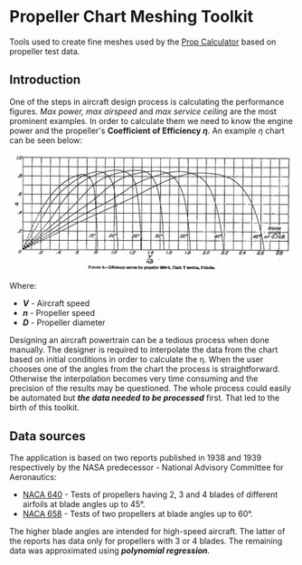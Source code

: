 # Propeller Chart Meshing Toolkit
Tools used to create fine meshes used by the [Prop Calculator](https://propellers.herokuapp.com/) based on propeller test data.

## Introduction
One of the steps in aircraft design process is calculating the performance figures. 
*Max power, max airspeed* and *max service ceiling* are the most prominent examples. 
In order to calculate them we need to know the engine power and the propeller's **Coefficient of Efficiency *&eta;***. 
An example *&eta;* chart can be seen below:

![Screenshot](docs/images/eff_chart.png)

Where:
  - ***V*** - Aircraft speed
  - ***n*** - Propeller speed
  - ***D*** - Propeller diameter

Designing an aircraft powertrain can be a tedious process when done manually. 
The designer is required to interpolate the data from the chart based on initial conditions in order to calculate the &eta;.
When the user chooses one of the angles from the chart the process is straightforward.
Otherwise the interpolation becomes very time consuming and the precision of the results may be questioned.
The whole process could easily be automated but ***the data needed to be processed*** first.
That led to the birth of this toolkit.

## Data sources
The application is based on two reports published in 1938 and 1939 respectively by the NASA predecessor - National Advisory Committee for Aeronautics:
  * [NACA 640](http://naca.central.cranfield.ac.uk/reports/1938/naca-report-640.pdf) - 
  Tests of propellers having 2, 3 and 4 blades of different airfoils at blade angles up to 45°.
  * [NACA 658](http://naca.central.cranfield.ac.uk/reports/1939/naca-report-658.pdf) - Tests of two propellers at blade angles up to 60°.

The higher blade angles are intended for high-speed aircraft. 
The latter of the reports has data only for propellers with 3 or 4 blades. 
The remaining data was approximated using ***polynomial regression***.
